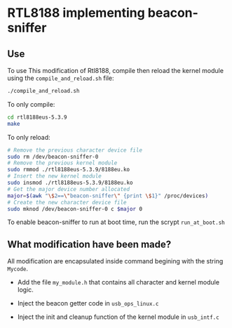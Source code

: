 # RTL8188 implementing beacon-sniffer

## Use

To use This modification of Rtl8188, compile then reload the kernel module using the `compile_and_reload.sh` file:

```bash
./compile_and_reload.sh
```

To only compile:

```bash
cd rtl8188eus-5.3.9
make
```

To only reload:

```bash
# Remove the previous character device file
sudo rm /dev/beacon-sniffer-0
# Remove the previous kernel module
sudo rmmod ./rtl8188eus-5.3.9/8188eu.ko
# Insert the new kernel module
sudo insmod ./rtl8188eus-5.3.9/8188eu.ko
# Get the major device number allocated
major=$(awk "\$2==\"beacon-sniffer\" {print \$1}" /proc/devices)
# Create the new character device file
sudo mknod /dev/beacon-sniffer-0 c $major 0
```

To enable beacon-sniffer to run at boot time, run the scrypt `run_at_boot.sh`

## What modification have been made?

All modification are encapsulated inside command begining with the string `Mycode`. 

- Add the file `my_module.h` that contains all character and kernel module logic.

- Inject the beacon getter code in `usb_ops_linux.c`

- Inject the init and cleanup function of the kernel module in `usb_intf.c`
